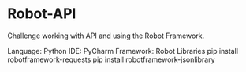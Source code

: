 # Robot-API
Challenge working with API and using the Robot Framework.


Language: Python
IDE: PyCharm
Framework: Robot
Libraries
pip install robotframework-requests
pip install robotframework-jsonlibrary
